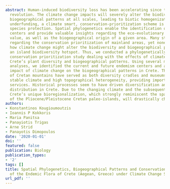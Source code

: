 ```yaml
---
abstract: Human-induced biodiversity loss has been accelerating since the industrial
  revolution. The climate change impacts will severely alter the biodiversity and
  biogeographical patterns at all scales, leading to biotic homogenization. Due to
  underfunding, a climate smart, conservation-prioritization scheme is needed to optimize
  species protection. Spatial phylogenetics enable the identification of endemism
  centers and provide valuable insights regarding the eco-evolutionary and conservation
  value, as well as the biogeographical origin of a given area. Many studies exist
  regarding the conservation prioritization of mainland areas, yet none has assessed
  how climate change might alter the biodiversity and biogeographical patterns of
  an island biodiversity hotspot. Thus, we conducted a phylogenetically informed,
  conservation prioritization study dealing with the effects of climate change on
  Crete’s plant diversity and biogeographical patterns. Using several macroecological
  analyses, we identified the current and future endemism centers and assessed the
  impact of climate change on the biogeographical patterns in Crete. The highlands
  of Cretan mountains have served as both diversity cradles and museums, due to their
  stable climate and high topographical heterogeneity, providing important ecosystem
  services. Historical processes seem to have driven diversification and endemic species
  distribution in Crete. Due to the changing climate and the subsequent biotic homogenization,
  Crete’s unique bioregionalization, which strongly reminiscent the spatial configuration
  of the Pliocene/Pleistocene Cretan paleo-islands, will drastically change. The …
authors:
- Konstantinos Kougioumoutzis
- Ioannis P Kokkoris
- Maria Panitsa
- Panayiotis Trigas
- Arne Strid
- Panayotis Dimopoulos
date: '2020-01-01'
doi: ''
featured: false
publication: Biology
publication_types:
- '2'
tags: []
title: Spatial Phylogenetics, Biogeographical Patterns and Conservation Implications
  of the Endemic Flora of Crete (Aegean, Greece) under Climate Change Scenarios
url_pdf: ''
---
```

